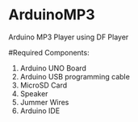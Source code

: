 # ArduinoMP3
Arduino MP3 Player using DF Player

#Required Components:

1. Arduino UNO Board
2. Arduino USB programming cable
3. MicroSD Card
4. Speaker
5. Jummer Wires
6. Arduino IDE
